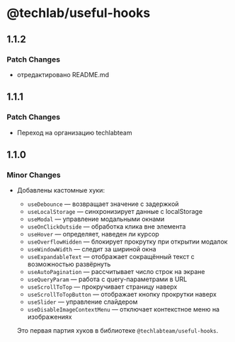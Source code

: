# @techlab/useful-hooks

## 1.1.2

### Patch Changes

- отредактировано README.md

## 1.1.1

### Patch Changes

- Переход на организацию techlabteam

## 1.1.0

### Minor Changes

- Добавлены кастомные хуки:

  - `useDebounce` — возвращает значение с задержкой
  - `useLocalStorage` — синхронизирует данные с localStorage
  - `useModal` — управление модальными окнами
  - `useOnClickOutside` — обработка клика вне элемента
  - `useHover` — определяет, наведен ли курсор
  - `useOverflowHidden` — блокирует прокрутку при открытии модалок
  - `useWindowWidth` — следит за шириной окна
  - `useExpandableText` — отображает сокращённый текст с возможностью развёрнуть
  - `useAutoPagination` — рассчитывает число строк на экране
  - `useQueryParam` — работа с query-параметрами в URL
  - `useScrollToTop` — прокручивает страницу наверх
  - `useScrollToTopButton` — отображает кнопку прокрутки наверх
  - `useSlider` — управление слайдером
  - `useDisableImageContextMenu` — отключает контекстное меню на изображениях

  Это первая партия хуков в библиотеке `@techlabteam/useful-hooks`.
